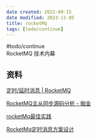 ```yaml
---
date created: 2022-09-15
date modified: 2023-11-05
title: rocketMq
tags: [todo/continue]
---
```


#todo/continue  
RocketMQ 技术内幕

## 资料

[定时/延时消息 | RocketMQ](https://rocketmq.apache.org/zh/docs/featureBehavior/02delaymessage/)

[RocketMQ主从同步源码分析 - 掘金](https://juejin.cn/post/6844903966359158798)

[rocketMq最佳实践](https://gitee.com/venus-suite/rocketmq-with-delivery-time/wikis/rocketmq%E4%BD%BF%E7%94%A8/%E6%9C%80%E4%BD%B3%E5%AE%9E%E8%B7%B5)

[RocketMq定时消息方案设计](https://shimo.im/docs/gXqme9PKKpIeD7qo/read)
